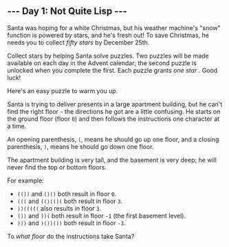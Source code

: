 ## --- Day 1: Not Quite Lisp ---

Santa was hoping for a white Christmas, but his weather machine's "snow" function is powered by stars, and he's fresh
out! To save Christmas, he needs you to collect _fifty stars_ by December 25th.

Collect stars by helping Santa solve puzzles. Two puzzles will be made available on each day in the Advent calendar; the
second puzzle is unlocked when you complete the first. Each puzzle grants _one star_
. <span title="Also, some puzzles contain Easter eggs like this one. Yes, I know it's not traditional to do Advent calendars for Easter.">
Good luck!</span>

Here's an easy puzzle to warm you up.

Santa is trying to deliver presents in a large apartment building, but he can't find the right floor - the directions he
got are a little confusing. He starts on the ground floor (floor `0`) and then follows the instructions one character at
a time.

An opening parenthesis, `(`, means he should go up one floor, and a closing parenthesis, `)`, means he should go down
one floor.

The apartment building is very tall, and the basement is very deep; he will never find the top or bottom floors.

For example:

* `(())` and `()()` both result in floor `0`.
* `(((` and `(()(()(` both result in floor `3`.
* `))(((((` also results in floor `3`.
* `())` and `))(` both result in floor `-1` (the first basement level).
* `)))` and `)())())` both result in floor `-3`.

To _what floor_ do the instructions take Santa?